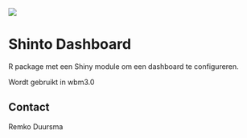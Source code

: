 ![](https://badgen.net/badge/shintolabs/production/green)
# Shinto Dashboard

R package met een Shiny module om een dashboard te configureren.

Wordt gebruikt in wbm3.0



## Contact 

Remko Duursma





